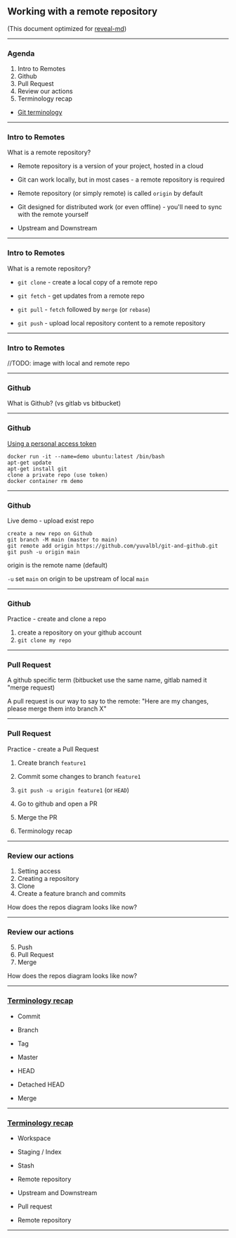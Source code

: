 ##  Working with a remote repository
(This document optimized for [reveal-md](https://github.com/webpro/reveal-md))

---

### Agenda
1. Intro to Remotes
1. Github 
1. Pull Request
1. Review our actions
1. Terminology recap


* [Git terminology](https://opensource.com/article/19/2/git-terminology)

---

### Intro to Remotes
What is a remote repository?

* Remote repository is a version of your project, hosted in a cloud
<!-- .element: class="fragment" -->

* Git can work locally, but in most cases - a remote repository is required
<!-- .element: class="fragment" -->

* Remote repository (or simply remote) is called `origin` by default
<!-- .element: class="fragment" -->

* Git designed for distributed work (or even offline) - you'll need to sync with the remote yourself
<!-- .element: class="fragment" -->

* Upstream and Downstream
<!-- .element: class="fragment" -->

---

### Intro to Remotes
What is a remote repository?

* `git clone` - create a local copy of a remote repo
<!-- .element: class="fragment" -->

* `git fetch` - get updates from a remote repo
<!-- .element: class="fragment" -->

* `git pull` - `fetch` followed by `merge` (or `rebase`)
<!-- .element: class="fragment" -->

* `git push` - upload local repository content to a remote repository
<!-- .element: class="fragment" -->



---

### Intro to Remotes

//TODO: image with local and remote repo


---

### Github

What is Github?
(vs gitlab vs bitbucket)

---

### Github

[Using a personal access token](https://docs.github.com/en/authentication/keeping-your-account-and-data-secure/creating-a-personal-access-token)

```
docker run -it --name=demo ubuntu:latest /bin/bash
apt-get update
apt-get install git
clone a private repo (use token)
docker container rm demo
```
---

### Github
Live demo - upload exist repo

```
create a new repo on Github
git branch -M main (master to main)
git remote add origin https://github.com/yuvalbl/git-and-github.git
git push -u origin main
```

origin is the remote name (default)

`-u` set `main` on origin to be upstream of local `main`

---

### Github
Practice - create and clone a repo
1. create a repository on your github account
2. `git clone my repo`

---

### Pull Request

A github specific term (bitbucket use the same name, gitlab named it "merge request)
<!-- .element: class="fragment" -->

A pull request is our way to say to the remote:
"Here are my changes, please merge them into branch X"
<!-- .element: class="fragment" -->

---

### Pull Request

Practice - create a Pull Request
1. Create branch `feature1`
2. Commit some changes to branch `feature1`
3. `git push -u origin feature1` (or `HEAD`)
4. Go to github and open a PR
5. Merge the PR

1. Terminology recap

---

### Review our actions

1. Setting access
2. Creating a repository
3. Clone
4. Create a feature branch and commits

How does the repos diagram looks like now?
<!-- .element: class="fragment" -->

---

### Review our actions

5. Push
6. Pull Request
7. Merge

How does the repos diagram looks like now?
<!-- .element: class="fragment" -->

---

### [Terminology recap](https://opensource.com/article/19/2/git-terminology)

* Commit
<!-- .element: class="fragment" -->
* Branch
<!-- .element: class="fragment" -->
* Tag
<!-- .element: class="fragment" -->
* Master
<!-- .element: class="fragment" -->
* HEAD
<!-- .element: class="fragment" -->
* Detached HEAD
<!-- .element: class="fragment" -->
* Merge

---

### [Terminology recap](https://opensource.com/article/19/2/git-terminology)

<!-- .element: class="fragment" -->
* Workspace
<!-- .element: class="fragment" -->
* Staging / Index
<!-- .element: class="fragment" -->
* Stash
<!-- .element: class="fragment" -->
* Remote repository
<!-- .element: class="fragment" -->
* Upstream and Downstream
<!-- .element: class="fragment" -->
* Pull request
<!-- .element: class="fragment" -->
* Remote repository
<!-- .element: class="fragment" -->

---
